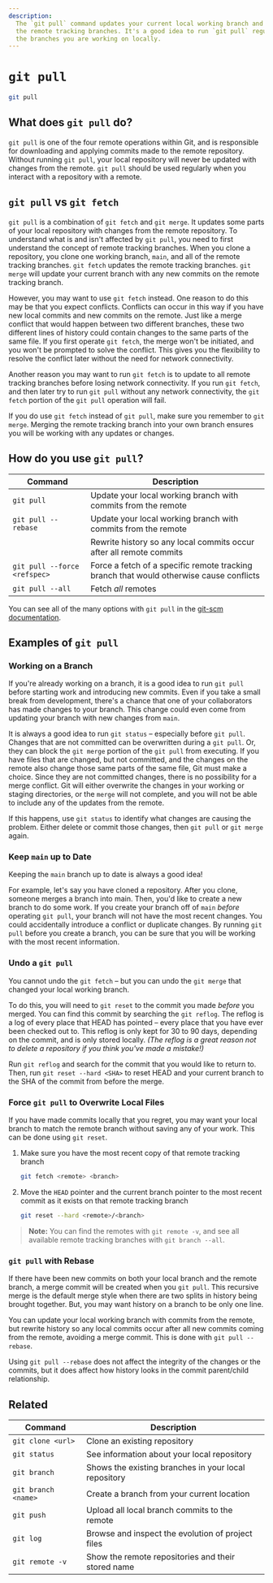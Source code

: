 ```yaml
---
description:
  The `git pull` command updates your current local working branch and all of
  the remote tracking branches. It's a good idea to run `git pull` regularly on
  the branches you are working on locally.
---
```


# `git pull`

```bash
git pull
```

## What does `git pull` do?

`git pull` is one of the four remote operations within Git, and is responsible
for downloading and applying commits made to the remote repository. Without
running `git pull`, your local repository will never be updated with changes
from the remote. `git pull` should be used regularly when you interact with a
repository with a remote.

## `git pull` vs `git fetch`

`git pull` is a combination of `git fetch` and `git merge`. It updates some
parts of your local repository with changes from the remote repository. To
understand what is and isn't affected by `git pull`, you need to first
understand the concept of remote tracking branches. When you clone a repository,
you clone one working branch, `main`, and all of the remote tracking branches.
`git fetch` updates the remote tracking branches. `git merge` will update your
current branch with any new commits on the remote tracking branch.

However, you may want to use `git fetch` instead. One reason to do this may be
that you expect conflicts. Conflicts can occur in this way if you have new local
commits and new commits on the remote. Just like a merge conflict that would
happen between two different branches, these two different lines of history
could contain changes to the same parts of the same file. If you first operate
`git fetch`, the merge won't be initiated, and you won't be prompted to solve
the conflict. This gives you the flexibility to resolve the conflict later
without the need for network connectivity.

Another reason you may want to run `git fetch` is to update to all remote
tracking branches before losing network connectivity. If you run `git fetch`,
and then later try to run `git pull` without any network connectivity, the
`git fetch` portion of the `git pull` operation will fail.

If you do use `git fetch` instead of `git pull`, make sure you remember to
`git merge`. Merging the remote tracking branch into your own branch ensures you
will be working with any updates or changes.

## How do you use `git pull`?

| Command                      | Description                                                                             |
| ---------------------------- | --------------------------------------------------------------------------------------- |
| `git pull`                   | Update your local working branch with commits from the remote                           |
| `git pull --rebase`          | Update your local working branch with commits from the remote                           |
|                              | Rewrite history so any local commits occur after all remote commits                     |
| `git pull --force <refspec>` | Force a fetch of a specific remote tracking branch that would otherwise cause conflicts |
| `git pull --all`             | Fetch _all_ remotes                                                                     |

You can see all of the many options with `git pull` in the
[git-scm documentation](https://git-scm.com/docs/git-pull).

## Examples of `git pull`

### Working on a Branch

If you're already working on a branch, it is a good idea to run `git pull`
before starting work and introducing new commits. Even if you take a small break
from development, there's a chance that one of your collaborators has made
changes to your branch. This change could even come from updating your branch
with new changes from `main`.

It is always a good idea to run `git status` – especially before `git pull`.
Changes that are not committed can be overwritten during a `git pull`. Or, they
can block the `git merge` portion of the `git pull` from executing. If you have
files that are changed, but not committed, and the changes on the remote also
change those same parts of the same file, Git must make a choice. Since they are
not committed changes, there is no possibility for a merge conflict. Git will
either overwrite the changes in your working or staging directories, or the
`merge` will not complete, and you will not be able to include any of the
updates from the remote.

If this happens, use `git status` to identify what changes are causing the
problem. Either delete or commit those changes, then `git pull` or `git merge`
again.

### Keep `main` up to Date

Keeping the `main` branch up to date is always a good idea!

For example, let's say you have cloned a repository. After you clone, someone
merges a branch into main. Then, you'd like to create a new branch to do some
work. If you create your branch off of `main` _before_ operating `git pull`,
your branch will not have the most recent changes. You could accidentally
introduce a conflict or duplicate changes. By running `git pull` before you
create a branch, you can be sure that you will be working with the most recent
information.

### Undo a `git pull`

You cannot undo the `git fetch` – but you can undo the `git merge` that changed
your local working branch.

To do this, you will need to `git reset` to the commit you made _before_ you
merged. You can find this commit by searching the `git reflog`. The reflog is a
log of every place that HEAD has pointed – every place that you have ever been
checked out to. This reflog is only kept for 30 to 90 days, depending on the
commit, and is only stored locally. _(The reflog is a great reason not to delete
a repository if you think you've made a mistake!)_

Run `git reflog` and search for the commit that you would like to return to.
Then, run `git reset --hard <SHA>` to reset HEAD and your current branch to the
SHA of the commit from before the merge.

### Force `git pull` to Overwrite Local Files

If you have made commits locally that you regret, you may want your local branch
to match the remote branch without saving any of your work. This can be done
using `git reset`.

1. Make sure you have the most recent copy of that remote tracking branch

   ```bash
   git fetch <remote> <branch>
   ```

1. Move the `HEAD` pointer and the current branch pointer to the most recent
   commit as it exists on that remote tracking branch

   ```bash
   git reset --hard <remote>/<branch>
   ```

> **Note:** You can find the remotes with `git remote -v`, and see all available
> remote tracking branches with `git branch --all`.

### `git pull` with Rebase

If there have been new commits on both your local branch and the remote branch,
a merge commit will be created when you `git pull`. This recursive merge is the
default merge style when there are two splits in history being brought together.
But, you may want history on a branch to be only one line.

You can update your local working branch with commits from the remote, but
rewrite history so any local commits occur after all new commits coming from the
remote, avoiding a merge commit. This is done with `git pull --rebase`.

Using `git pull --rebase` does not affect the integrity of the changes or the
commits, but it does affect how history looks in the commit parent/child
relationship.

## Related

| Command             | Description                                          |
| ------------------- | ---------------------------------------------------- |
| `git clone <url>`   | Clone an existing repository                         |
| `git status`        | See information about your local repository          |
| `git branch`        | Shows the existing branches in your local repository |
| `git branch <name>` | Create a branch from your current location           |
| `git push`          | Upload all local branch commits to the remote        |
| `git log`           | Browse and inspect the evolution of project files    |
| `git remote -v`     | Show the remote repositories and their stored name   |
